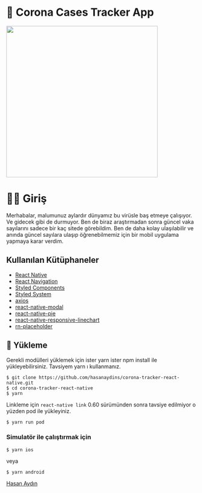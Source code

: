 # 🦠 Corona Cases Tracker App
<img src="ss/demo-v2.gif" height="400" />

# 👋🏽 Giriş

Merhabalar, malumunuz aylardır dünyamız bu virüsle baş etmeye çalışıyor. Ve gidecek gibi de durmuyor. Ben de biraz araştırmadan sonra güncel vaka sayılarını sadece bir kaç sitede görebildim. Ben de daha kolay ulaşılabilir ve anında güncel sayılara ulaşıp öğrenebilmemiz için bir mobil uygulama yapmaya karar verdim. 

## Kullanılan Kütüphaneler

* [React Native](https://facebook.github.io/react-native/) 
* [React Navigation](https://github.com/react-navigation/react-navigation) 
* [Styled Components](https://styled-components.com/) 
* [Styled System](https://styled-system.com/) 
* [axios](https://github.com/hasanaydins/corona-tracker-react-native) 
* [react-native-modal](https://github.com/hasanaydins/corona-tracker-react-native) 
* [react-native-pie](https://github.com/hasanaydins/corona-tracker-react-native) 
* [react-native-responsive-linechart](https://github.com/hasanaydins/corona-tracker-react-native) 
* [rn-placeholder](https://github.com/hasanaydins/corona-tracker-react-native) 
   

## 🚀 Yükleme

Gerekli modülleri yüklemek için ister yarn ister npm install ile yükleyebilirsiniz. Tavsiyem yarn ı kullanmanız.
```
$ git clone https://github.com/hasanaydins/corona-tracker-react-native.git
$ cd corona-tracker-react-native
$ yarn
```
Linkleme için `react-native link` 0.60 sürümünden sonra tavsiye edilmiyor o yüzden pod ile yükleyiniz.

```
$ yarn run pod
```
### Simulatör ile çalıştırmak için

    $ yarn ios
veya

    $ yarn android
    
 
 
[Hasan Aydın](https://www.hasanaydins.com)
